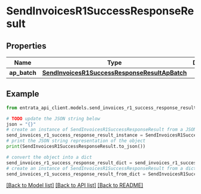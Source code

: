 # SendInvoicesR1SuccessResponseResult


## Properties

Name | Type | Description | Notes
------------ | ------------- | ------------- | -------------
**ap_batch** | [**SendInvoicesR1SuccessResponseResultApBatch**](SendInvoicesR1SuccessResponseResultApBatch.md) |  | [optional] 

## Example

```python
from entrata_api_client.models.send_invoices_r1_success_response_result import SendInvoicesR1SuccessResponseResult

# TODO update the JSON string below
json = "{}"
# create an instance of SendInvoicesR1SuccessResponseResult from a JSON string
send_invoices_r1_success_response_result_instance = SendInvoicesR1SuccessResponseResult.from_json(json)
# print the JSON string representation of the object
print(SendInvoicesR1SuccessResponseResult.to_json())

# convert the object into a dict
send_invoices_r1_success_response_result_dict = send_invoices_r1_success_response_result_instance.to_dict()
# create an instance of SendInvoicesR1SuccessResponseResult from a dict
send_invoices_r1_success_response_result_from_dict = SendInvoicesR1SuccessResponseResult.from_dict(send_invoices_r1_success_response_result_dict)
```
[[Back to Model list]](../README.md#documentation-for-models) [[Back to API list]](../README.md#documentation-for-api-endpoints) [[Back to README]](../README.md)


